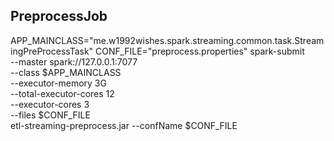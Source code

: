 ## PreprocessJob

APP_MAINCLASS="me.w1992wishes.spark.streaming.common.task.StreamingPreProcessTask"
CONF_FILE="preprocess.properties"
spark-submit \
--master spark://127.0.0.1:7077 \
--class $APP_MAINCLASS \
--executor-memory 3G \
--total-executor-cores 12 \
--executor-cores 3 \
--files $CONF_FILE \
etl-streaming-preprocess.jar --confName $CONF_FILE